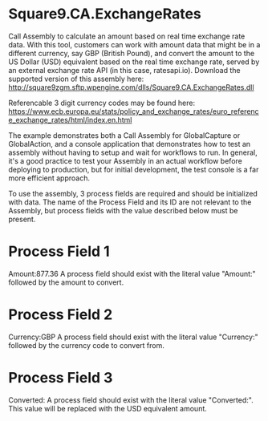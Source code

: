 # Square9.CA.ExchangeRates
Call Assembly to calculate an amount based on real time exchange rate data.  With this tool, customers can work with amount
data that might be in a different currency, say GBP (British Pound), and convert the amount to the US Dollar (USD) equivalent
based on the real time exchange rate, served by an external exchange rate API (in this case, ratesapi.io).  Download the supported version of this assembly here:  http://square9zgm.sftp.wpengine.com/dlls/Square9.CA.ExchangeRates.dll

Referencable 3 digit currency codes may be found here:  https://www.ecb.europa.eu/stats/policy_and_exchange_rates/euro_reference_exchange_rates/html/index.en.html

The example demonstrates both a Call Assembly for GlobalCapture or GlobalAction, and a console application that demonstrates
how to test an assembly without having to setup and wait for workflows to run.  In general, it's a good practice to test your Assembly 
in an actual workflow before deploying to production, but for initial development, the test console is a far more efficient approach.

To use the assembly, 3 process fields are required and should be initialized with data.  The name of the Process Field and its ID are
not relevant to the Assembly, but process fields with the value described below must be present.

# Process Field 1
Amount:877.36
A process field should exist with the literal value "Amount:" followed by the amount to convert.

# Process Field 2
Currency:GBP
A process field should exist with the literal value "Currency:" followed by the currency code to convert from.

# Process Field 3
Converted:
A process field should exist with the literal value "Converted:".  This value will be replaced with the USD equivalent amount.
